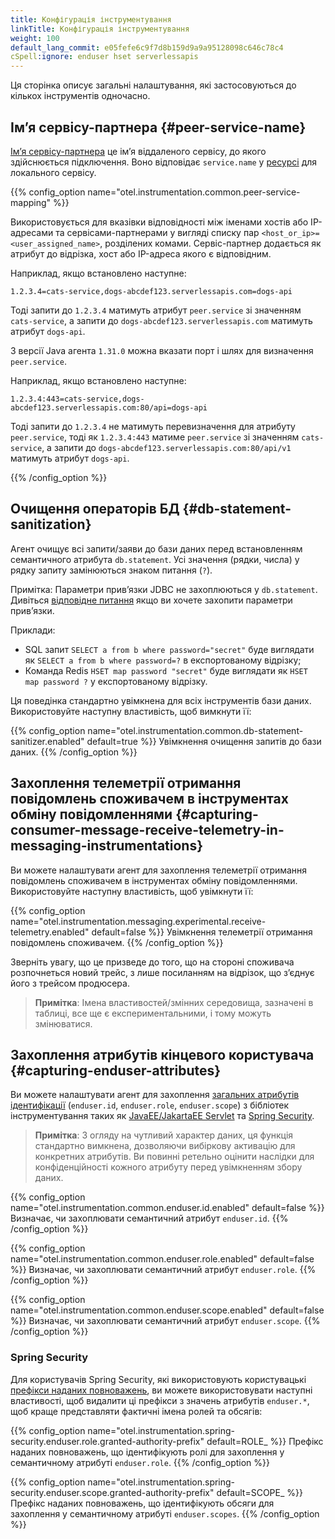 ```yaml
---
title: Конфігурація інструментування
linkTitle: Конфігурація інструментування
weight: 100
default_lang_commit: e05fefe6c9f7d8b159d9a9a95128098c646c78c4
cSpell:ignore: enduser hset serverlessapis
---
```


Ця сторінка описує загальні налаштування, які застосовуються до кількох інструментів одночасно.

## Імʼя сервісу-партнера {#peer-service-name}

[Імʼя сервісу-партнера](/docs/specs/semconv/general/attributes/#general-remote-service-attributes) це імʼя віддаленого сервісу, до якого здійснюється підключення. Воно відповідає `service.name` у [ресурсі](/docs/specs/semconv/resource/#service) для локального сервісу.

{{% config_option name="otel.instrumentation.common.peer-service-mapping" %}}

Використовується для вказівки відповідності між іменами хостів або IP-адресами та сервісами-партнерами у вигляді списку пар `<host_or_ip>=<user_assigned_name>`, розділених комами. Сервіс-партнер додається як атрибут до відрізка, хост або IP-адреса якого є відповідним.

Наприклад, якщо встановлено наступне:

```text
1.2.3.4=cats-service,dogs-abcdef123.serverlessapis.com=dogs-api
```

Тоді запити до `1.2.3.4` матимуть атрибут `peer.service` зі значенням `cats-service`, а запити до `dogs-abcdef123.serverlessapis.com` матимуть атрибут `dogs-api`.

З версії Java агента `1.31.0` можна вказати порт і шлях для визначення `peer.service`.

Наприклад, якщо встановлено наступне:

```text
1.2.3.4:443=cats-service,dogs-abcdef123.serverlessapis.com:80/api=dogs-api
```

Тоді запити до `1.2.3.4` не матимуть перевизначення для атрибуту `peer.service`, тоді як `1.2.3.4:443` матиме `peer.service` зі значенням `cats-service`, а запити до `dogs-abcdef123.serverlessapis.com:80/api/v1` матимуть атрибут `dogs-api`.

{{% /config_option %}}

## Очищення операторів БД {#db-statement-sanitization}

Агент очищує всі запити/заяви до бази даних перед встановленням семантичного атрибута `db.statement`. Усі значення (рядки, числа) у рядку запиту замінюються знаком питання (`?`).

Примітка: Параметри привʼязки JDBC не захоплюються у `db.statement`. Дивіться [відповідне питання](https://github.com/open-telemetry/opentelemetry-java-instrumentation/issues/7413) якщо ви хочете захопити параметри привʼязки.

Приклади:

- SQL запит `SELECT a from b where password="secret"` буде виглядати як `SELECT a from b where password=?` в експортованому відрізку;
- Команда Redis `HSET map password "secret"` буде виглядати як `HSET map password ?` у експортованому відрізку.

Ця поведінка стандартно увімкнена для всіх інструментів бази даних. Використовуйте наступну властивість, щоб вимкнути її:

{{% config_option
name="otel.instrumentation.common.db-statement-sanitizer.enabled"
default=true
%}} Увімкнення очищення запитів до бази даних. {{% /config_option %}}

## Захоплення телеметрії отримання повідомлень споживачем в інструментах обміну повідомленнями {#capturing-consumer-message-receive-telemetry-in-messaging-instrumentations}

Ви можете налаштувати агент для захоплення телеметрії отримання повідомлень споживачем в інструментах обміну повідомленнями. Використовуйте наступну властивість, щоб увімкнути її:

{{% config_option
name="otel.instrumentation.messaging.experimental.receive-telemetry.enabled"
default=false
%}} Увімкнення телеметрії отримання повідомлень споживачем. {{% /config_option %}}

Зверніть увагу, що це призведе до того, що на стороні споживача розпочнеться новий трейс, з лише посиланням на відрізок, що зʼєднує його з трейсом продюсера.

> **Примітка**: Імена властивостей/змінних середовища, зазначені в таблиці, все ще є експериментальними, і тому можуть змінюватися.

## Захоплення атрибутів кінцевого користувача {#capturing-enduser-attributes}

Ви можете налаштувати агент для захоплення [загальних атрибутів ідентифікації](/docs/specs/semconv/registry/attributes/enduser/) (`enduser.id`, `enduser.role`, `enduser.scope`) з бібліотек інструментування таких як [JavaEE/JakartaEE Servlet](https://github.com/open-telemetry/opentelemetry-java-instrumentation/tree/main/instrumentation/servlet) та [Spring Security](https://github.com/open-telemetry/opentelemetry-java-instrumentation/tree/main/instrumentation/spring/spring-security-config-6.0).

> **Примітка**: З огляду на чутливий характер даних, ця функція стандартно вимкнена, дозволяючи вибіркову активацію для конкретних атрибутів. Ви повинні ретельно оцінити наслідки для конфіденційності кожного атрибуту перед увімкненням збору даних.

{{% config_option
name="otel.instrumentation.common.enduser.id.enabled"
default=false
%}} Визначає, чи захоплювати семантичний атрибут `enduser.id`.
{{% /config_option %}}

{{% config_option
name="otel.instrumentation.common.enduser.role.enabled"
default=false
%}} Визначає, чи захоплювати семантичний атрибут `enduser.role`.
{{% /config_option %}}

{{% config_option
name="otel.instrumentation.common.enduser.scope.enabled"
default=false
%}} Визначає, чи захоплювати семантичний атрибут `enduser.scope`.
{{% /config_option %}}

### Spring Security

Для користувачів Spring Security, які використовують користувацькі [префікси наданих повноважень](https://docs.spring.io/spring-security/reference/servlet/authorization/architecture.html#authz-authorities), ви можете використовувати наступні властивості, щоб видалити ці префікси з значень атрибутів `enduser.*`, щоб краще представляти фактичні імена ролей та обсягів:

{{% config_option
name="otel.instrumentation.spring-security.enduser.role.granted-authority-prefix"
default=ROLE_
%}} Префікс наданих повноважень, що ідентифікують ролі для захоплення у семантичному атрибуті `enduser.role`. {{% /config_option %}}

{{% config_option
name="otel.instrumentation.spring-security.enduser.scope.granted-authority-prefix"
default=SCOPE_
%}} Префікс наданих повноважень, що ідентифікують обсяги для захоплення у семантичному атрибуті `enduser.scopes`. {{% /config_option %}}
